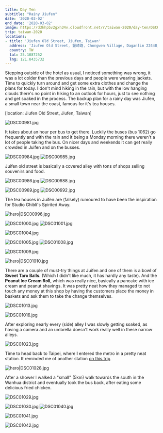 ```yaml
---
title: Day Ten
subtitle: "Rainy Jiufen"
date: '2020-03-02'
end_date: '2020-03-02'
image: https://d3khpbv2gxh34v.cloudfront.net/r/taiwan-2020/day-ten/DSC00993.jpg
trip: taiwan-2020
locations:
- title: 'Jiufen Old Street, Jiufen, Taiwan'
  address: 'Jiufen Old Street, 豎崎路, Chongwen Village, Daganlin 22448, Taiwan'
  country: TW
  lat: 25.1087252
  lng: 121.8435732
---
```


Stepping outside of the hotel as usual, I noticed something was wrong, it was a lot colder than the previous days and people were wearing jackets. Time to quickly turn around and get some extra clothes and change the plans for today. I don't mind hiking in the rain, but with the low hanging clouds there's no point in hiking to an outlook for hours, just to see nothing and get soaked in the process. The backup plan for a rainy day was Jiufen, a small town near the coast, famous for it's tea houses.

[location: Jiufen Old Street, Jiufen, Taiwan]

![DSC00981.jpg](https://d3khpbv2gxh34v.cloudfront.net/r/taiwan-2020/day-ten/DSC00981.jpg "1.5")

It takes about an hour per bus to get there. Luckily the buses (bus 1062) go frequently and with the rain and it being a Monday morning there weren't a lot of people taking the bus. On nicer days and weekends it can get really crowded in Juifen and on the busses.

![DSC00984.jpg](https://d3khpbv2gxh34v.cloudfront.net/r/taiwan-2020/day-ten/DSC00984.jpg "0.667")
![DSC00985.jpg](https://d3khpbv2gxh34v.cloudfront.net/r/taiwan-2020/day-ten/DSC00985.jpg "1.5")

Juifen old street is basically a covered alley with tons of shops selling souvenirs and food.

![DSC00986.jpg](https://d3khpbv2gxh34v.cloudfront.net/r/taiwan-2020/day-ten/DSC00986.jpg "1.5")
![DSC00988.jpg](https://d3khpbv2gxh34v.cloudfront.net/r/taiwan-2020/day-ten/DSC00988.jpg "0.667")

![DSC00989.jpg](https://d3khpbv2gxh34v.cloudfront.net/r/taiwan-2020/day-ten/DSC00989.jpg "1.5")
![DSC00992.jpg](https://d3khpbv2gxh34v.cloudfront.net/r/taiwan-2020/day-ten/DSC00992.jpg "0.667")

The tea houses in Juifen are (falsely) rumoured to have been the inspiration for Studio Ghibli's Spirited Away.

![hero|DSC00996.jpg](https://d3khpbv2gxh34v.cloudfront.net/r/taiwan-2020/day-ten/DSC00996.jpg "1.5")

![DSC01000.jpg](https://d3khpbv2gxh34v.cloudfront.net/r/taiwan-2020/day-ten/DSC01000.jpg "1.5")
![DSC01001.jpg](https://d3khpbv2gxh34v.cloudfront.net/r/taiwan-2020/day-ten/DSC01001.jpg "1.5")


![DSC01004.jpg](https://d3khpbv2gxh34v.cloudfront.net/r/taiwan-2020/day-ten/DSC01004.jpg "1.5")

![DSC01005.jpg](https://d3khpbv2gxh34v.cloudfront.net/r/taiwan-2020/day-ten/DSC01005.jpg "0.667")
![DSC01008.jpg](https://d3khpbv2gxh34v.cloudfront.net/r/taiwan-2020/day-ten/DSC01008.jpg "1.5")

![DSC01009.jpg](https://d3khpbv2gxh34v.cloudfront.net/r/taiwan-2020/day-ten/DSC01009.jpg "1.5")

![hero|DSC01010.jpg](https://d3khpbv2gxh34v.cloudfront.net/r/taiwan-2020/day-ten/DSC01010.jpg "1.5")


There are a couple of must-try things at Juifen and one of them is a bowl of **Sweet Taro Balls**. (Which I didn't like much, it has hardly any taste). And the **Peanut Ice Cream Roll**, which was really nice, basically a pancake with ice cream and peanut shavings. It was pretty neat how they managed to not touch any money at this shop by having the customers place the money in baskets and ask them to take the change themselves.

![DSC01013.jpg](https://d3khpbv2gxh34v.cloudfront.net/r/taiwan-2020/day-ten/DSC01013.jpg "1.5")

![DSC01016.jpg](https://d3khpbv2gxh34v.cloudfront.net/r/taiwan-2020/day-ten/DSC01016.jpg "1.5")

After exploring nearly every (side) alley I was slowly getting soaked, as having a camera and an umbrella doesn't work really well in these narrow alleys.

![DSC01023.jpg](https://d3khpbv2gxh34v.cloudfront.net/r/taiwan-2020/day-ten/DSC01023.jpg "1.5")

Time to head back to Taipei, where I entered the metro in a pretty neat station. It reminded me of another station [on this trip](https://matsimitsu.com/trips/taiwan-2020/day-four/).

![hero|DSC01028.jpg](https://d3khpbv2gxh34v.cloudfront.net/r/taiwan-2020/day-ten/DSC01028.jpg "1.5")

After a shower I walked a "small" (5km) walk towards the south in the Wanhua district and eventually took the bus back, after eating some delicious fried chicken.

![DSC01029.jpg](https://d3khpbv2gxh34v.cloudfront.net/r/taiwan-2020/day-ten/DSC01029.jpg "1.5")

![DSC01030.jpg](https://d3khpbv2gxh34v.cloudfront.net/r/taiwan-2020/day-ten/DSC01030.jpg "1.5")
![DSC01040.jpg](https://d3khpbv2gxh34v.cloudfront.net/r/taiwan-2020/day-ten/DSC01040.jpg "1.5")

![DSC01041.jpg](https://d3khpbv2gxh34v.cloudfront.net/r/taiwan-2020/day-ten/DSC01041.jpg "1.5")

![DSC01042.jpg](https://d3khpbv2gxh34v.cloudfront.net/r/taiwan-2020/day-ten/DSC01042.jpg "1.5")
